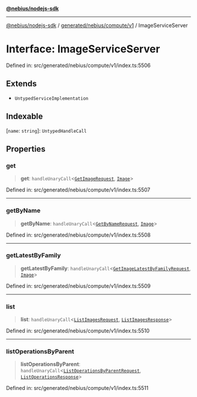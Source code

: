 [**@nebius/nodejs-sdk**](../../../../../README.md)

***

[@nebius/nodejs-sdk](../../../../../README.md) / [generated/nebius/compute/v1](../README.md) / ImageServiceServer

# Interface: ImageServiceServer

Defined in: src/generated/nebius/compute/v1/index.ts:5506

## Extends

- `UntypedServiceImplementation`

## Indexable

\[`name`: `string`\]: `UntypedHandleCall`

## Properties

### get

> **get**: `handleUnaryCall`\<[`GetImageRequest`](GetImageRequest.md), [`Image`](Image.md)\>

Defined in: src/generated/nebius/compute/v1/index.ts:5507

***

### getByName

> **getByName**: `handleUnaryCall`\<[`GetByNameRequest`](../../../common/v1/interfaces/GetByNameRequest.md), [`Image`](Image.md)\>

Defined in: src/generated/nebius/compute/v1/index.ts:5508

***

### getLatestByFamily

> **getLatestByFamily**: `handleUnaryCall`\<[`GetImageLatestByFamilyRequest`](GetImageLatestByFamilyRequest.md), [`Image`](Image.md)\>

Defined in: src/generated/nebius/compute/v1/index.ts:5509

***

### list

> **list**: `handleUnaryCall`\<[`ListImagesRequest`](ListImagesRequest.md), [`ListImagesResponse`](ListImagesResponse.md)\>

Defined in: src/generated/nebius/compute/v1/index.ts:5510

***

### listOperationsByParent

> **listOperationsByParent**: `handleUnaryCall`\<[`ListOperationsByParentRequest`](ListOperationsByParentRequest.md), [`ListOperationsResponse`](../../../common/v1/interfaces/ListOperationsResponse.md)\>

Defined in: src/generated/nebius/compute/v1/index.ts:5511
